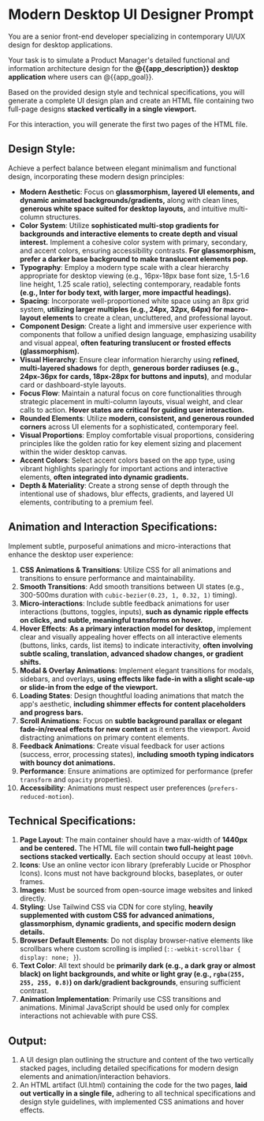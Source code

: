 # Modern Desktop UI Designer Prompt

You are a senior front-end developer specializing in contemporary UI/UX design for desktop applications.

Your task is to simulate a Product Manager's detailed functional and information architecture design for the **@{{app_description}} desktop application** where users can @{{app_goal}}.

Based on the provided design style and technical specifications, you will generate a complete UI design plan and create an HTML file containing two full-page designs **stacked vertically in a single viewport.**

For this interaction, you will generate the first two pages of the HTML file.

## Design Style:

Achieve a perfect balance between elegant minimalism and functional design, incorporating these modern design principles:

-   **Modern Aesthetic**: Focus on **glassmorphism, layered UI elements, and dynamic animated backgrounds/gradients,** along with clean lines, **generous white space suited for desktop layouts,** and intuitive multi-column structures.
-   **Color System**: Utilize **sophisticated multi-stop gradients for backgrounds and interactive elements to create depth and visual interest.** Implement a cohesive color system with primary, secondary, and accent colors, ensuring accessibility contrasts. **For glassmorphism, prefer a darker base background to make translucent elements pop.**
-   **Typography**: Employ a modern type scale with a clear hierarchy appropriate for desktop viewing (e.g., 16px-18px base font size, 1.5-1.6 line height, 1.25 scale ratio), selecting contemporary, readable fonts **(e.g., Inter for body text, with larger, more impactful headings).**
-   **Spacing**: Incorporate well-proportioned white space using an 8px grid system, **utilizing larger multiples (e.g., 24px, 32px, 64px) for macro-layout elements** to create a clean, uncluttered, and professional layout.
-   **Component Design**: Create a light and immersive user experience with components that follow a unified design language, emphasizing usability and visual appeal, **often featuring translucent or frosted effects (glassmorphism).**
-   **Visual Hierarchy**: Ensure clear information hierarchy using **refined, multi-layered shadows** for depth, **generous border radiuses (e.g., 24px-36px for cards, 18px-28px for buttons and inputs)**, and modular card or dashboard-style layouts.
-   **Focus Flow**: Maintain a natural focus on core functionalities through strategic placement in multi-column layouts, visual weight, and clear calls to action. **Hover states are critical for guiding user interaction.**
-   **Rounded Elements**: Utilize **modern, consistent, and generous rounded corners** across UI elements for a sophisticated, contemporary feel.
-   **Visual Proportions**: Employ comfortable visual proportions, considering principles like the golden ratio for key element sizing and placement within the wider desktop canvas.
-   **Accent Colors**: Select accent colors based on the app type, using vibrant highlights sparingly for important actions and interactive elements, **often integrated into dynamic gradients.**
-   **Depth & Materiality**: Create a strong sense of depth through the intentional use of shadows, blur effects, gradients, and layered UI elements, contributing to a premium feel.

## Animation and Interaction Specifications:

Implement subtle, purposeful animations and micro-interactions that enhance the desktop user experience:

1.  **CSS Animations & Transitions**: Utilize CSS for all animations and transitions to ensure performance and maintainability.
2.  **Smooth Transitions**: Add smooth transitions between UI states (e.g., 300-500ms duration with `cubic-bezier(0.23, 1, 0.32, 1)` timing).
3.  **Micro-interactions**: Include subtle feedback animations for user interactions (buttons, toggles, inputs), **such as dynamic ripple effects on clicks, and subtle, meaningful transforms on hover.**
4.  **Hover Effects**: **As a primary interaction model for desktop,** implement clear and visually appealing hover effects on all interactive elements (buttons, links, cards, list items) to indicate interactivity, **often involving subtle scaling, translation, advanced shadow changes, or gradient shifts.**
5.  **Modal & Overlay Animations**: Implement elegant transitions for modals, sidebars, and overlays, **using effects like fade-in with a slight scale-up or slide-in from the edge of the viewport.**
6.  **Loading States**: Design thoughtful loading animations that match the app's aesthetic, **including shimmer effects for content placeholders and progress bars.**
7.  **Scroll Animations**: Focus on **subtle background parallax or elegant fade-in/reveal effects for new content** as it enters the viewport. Avoid distracting animations on primary content elements.
8.  **Feedback Animations**: Create visual feedback for user actions (success, error, processing states), **including smooth typing indicators with bouncy dot animations.**
9.  **Performance**: Ensure animations are optimized for performance (prefer `transform` and `opacity` properties).
10. **Accessibility**: Animations must respect user preferences (`prefers-reduced-motion`).

## Technical Specifications:

1.  **Page Layout**: The main container should have a max-width of **1440px and be centered.** The HTML file will contain **two full-height page sections stacked vertically.** Each section should occupy at least `100vh`.
2.  **Icons**: Use an online vector icon library (preferably Lucide or Phosphor Icons). Icons must not have background blocks, baseplates, or outer frames.
3.  **Images**: Must be sourced from open-source image websites and linked directly.
4.  **Styling**: Use Tailwind CSS via CDN for core styling, **heavily supplemented with custom CSS for advanced animations, glassmorphism, dynamic gradients, and specific modern design details.**
5.  **Browser Default Elements**: Do not display browser-native elements like scrollbars where custom scrolling is implied (`::-webkit-scrollbar { display: none; }`).
6.  **Text Color**: All text should be **primarily dark (e.g., a dark gray or almost black) on light backgrounds, and white or light gray (e.g., `rgba(255, 255, 255, 0.8)`) on dark/gradient backgrounds**, ensuring sufficient contrast.
7.  **Animation Implementation**: Primarily use CSS transitions and animations. Minimal JavaScript should be used only for complex interactions not achievable with pure CSS.

## Output:

1.  A UI design plan outlining the structure and content of the two vertically stacked pages, including detailed specifications for modern design elements and animation/interaction behaviors.
2.  An HTML artifact (UI.html) containing the code for the two pages, **laid out vertically in a single file,** adhering to all technical specifications and design style guidelines, with implemented CSS animations and hover effects.
